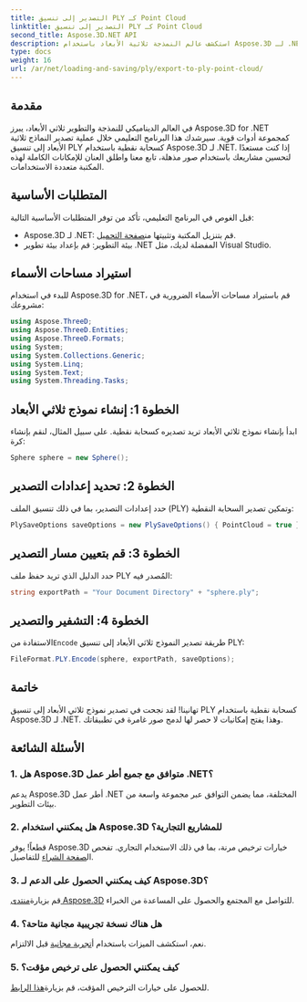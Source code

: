 ```yaml
---
title: التصدير إلى تنسيق PLY كـ Point Cloud
linktitle: التصدير إلى تنسيق PLY كـ Point Cloud
second_title: Aspose.3D.NET API
description: استكشف عالم النمذجة ثلاثية الأبعاد باستخدام Aspose.3D لـ .NET. تعلم كيفية تصدير النماذج إلى تنسيق PLY دون عناء. ارفع مستوى مشاريعك بصور مذهلة.
type: docs
weight: 16
url: /ar/net/loading-and-saving/ply/export-to-ply-point-cloud/
---
```

## مقدمة
في العالم الديناميكي للنمذجة والتطوير ثلاثي الأبعاد، يبرز Aspose.3D for .NET كمجموعة أدوات قوية. سيرشدك هذا البرنامج التعليمي خلال عملية تصدير النماذج ثلاثية الأبعاد إلى تنسيق PLY كسحابة نقطية باستخدام Aspose.3D لـ .NET. إذا كنت مستعدًا لتحسين مشاريعك باستخدام صور مذهلة، تابع معنا واطلق العنان للإمكانات الكاملة لهذه المكتبة متعددة الاستخدامات.
## المتطلبات الأساسية
قبل الغوص في البرنامج التعليمي، تأكد من توفر المتطلبات الأساسية التالية:
-  Aspose.3D لـ .NET: قم بتنزيل المكتبة وتثبيتها من[صفحة التحميل](https://releases.aspose.com/3d/net/).
- بيئة التطوير: قم بإعداد بيئة تطوير .NET المفضلة لديك، مثل Visual Studio.
## استيراد مساحات الأسماء
للبدء في استخدام Aspose.3D for .NET، قم باستيراد مساحات الأسماء الضرورية في مشروعك:
```csharp
using Aspose.ThreeD;
using Aspose.ThreeD.Entities;
using Aspose.ThreeD.Formats;
using System;
using System.Collections.Generic;
using System.Linq;
using System.Text;
using System.Threading.Tasks;
```
## الخطوة 1: إنشاء نموذج ثلاثي الأبعاد
ابدأ بإنشاء نموذج ثلاثي الأبعاد تريد تصديره كسحابة نقطية. على سبيل المثال، لنقم بإنشاء كرة:
```csharp
Sphere sphere = new Sphere();
```
## الخطوة 2: تحديد إعدادات التصدير
حدد إعدادات التصدير، بما في ذلك تنسيق الملف (PLY) وتمكين تصدير السحابة النقطية:
```csharp
PlySaveOptions saveOptions = new PlySaveOptions() { PointCloud = true };
```
## الخطوة 3: قم بتعيين مسار التصدير
حدد الدليل الذي تريد حفظ ملف PLY المُصدر فيه:
```csharp
string exportPath = "Your Document Directory" + "sphere.ply";
```
## الخطوة 4: التشفير والتصدير
 الاستفادة من`Encode` طريقة تصدير النموذج ثلاثي الأبعاد إلى تنسيق PLY:
```csharp
FileFormat.PLY.Encode(sphere, exportPath, saveOptions);
```
## خاتمة
تهانينا! لقد نجحت في تصدير نموذج ثلاثي الأبعاد إلى تنسيق PLY كسحابة نقطية باستخدام Aspose.3D لـ .NET. وهذا يفتح إمكانيات لا حصر لها لدمج صور غامرة في تطبيقاتك.

## الأسئلة الشائعة
### 1. هل Aspose.3D متوافق مع جميع أطر عمل .NET؟
يدعم Aspose.3D أطر عمل .NET المختلفة، مما يضمن التوافق عبر مجموعة واسعة من بيئات التطوير.
### 2. هل يمكنني استخدام Aspose.3D للمشاريع التجارية؟
 قطعاً! يوفر Aspose.3D خيارات ترخيص مرنة، بما في ذلك الاستخدام التجاري. تفحص ال[صفحة الشراء](https://purchase.aspose.com/buy) للتفاصيل.
### 3. كيف يمكنني الحصول على الدعم لـ Aspose.3D؟
 قم بزيارة[منتدى Aspose.3D](https://forum.aspose.com/c/3d/18) للتواصل مع المجتمع والحصول على المساعدة من الخبراء.
### 4. هل هناك نسخة تجريبية مجانية متاحة؟
 نعم، استكشف الميزات باستخدام أ[تجربة مجانية](https://releases.aspose.com/) قبل الالتزام.
### 5. كيف يمكنني الحصول على ترخيص مؤقت؟
 للحصول على خيارات الترخيص المؤقت، قم بزيارة[هذا الرابط](https://purchase.aspose.com/temporary-license/).